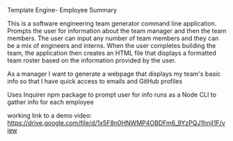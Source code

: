 Template Engine- Employee Summary

This is a software engineering team generator command line application. Prompts the user for information about the team manager and then the team members. The user can input any number of team members and they can be a mix of engineers and interns. When the user completes building the team, the application then creates an HTML file that displays a formatted team roster based on the information provided by the user. 

As a manager
I want to generate a webpage that displays my team's basic info
so that I have quick access to emails and GitHub profiles

Uses Inquirer npm package to prompt user for info
runs as a Node CLI to gather info for each employee


working link to a demo video:
https://drive.google.com/file/d/1x5F8n0HNWMP4OBDFm6_9YzPQJ1hnjI1F/view
